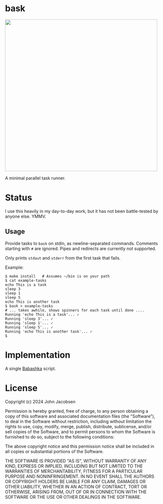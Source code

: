 # bask

<img src="https://user-images.githubusercontent.com/382668/200961230-63584dce-8811-4108-b3c6-b6ff30bafe5a.png" width="500">

A minimal parallel task runner.


# Status

I use this heavily in my day-to-day work, but it has not been
battle-tested by anyone else.  YMMV.

## Usage

Provide tasks to `bask` on stdin, as newline-separated commands.
Comments starting with `#` are ignored.  Pipes and redirects are
currently not supported.

Only prints `stdout` and `stderr` from the first task that
fails.

Example:

    $ make install   # Assumes ~/bin is on your path
    $ cat example-tasks
    echo This is a task
    sleep 3
    sleep 1
    sleep 5
    echo This is another task
    $ bask < example-tasks
    # ... takes awhile, shows spinners for each task until done ....
    Running 'echo This is a task'... ✓
    Running 'sleep 3'... ✓
    Running 'sleep 1'... ✓
    Running 'sleep 5'... ✓
    Running 'echo This is another task'... ✓
    $

# Implementation

A single [Babashka](https://babashka.org/) script.

# License

Copyright (c) 2024 John Jacobsen

Permission is hereby granted, free of charge, to any person obtaining a copy
of this software and associated documentation files (the "Software"), to deal
in the Software without restriction, including without limitation the rights
to use, copy, modify, merge, publish, distribute, sublicense, and/or sell
copies of the Software, and to permit persons to whom the Software is
furnished to do so, subject to the following conditions:

The above copyright notice and this permission notice shall be included in all
copies or substantial portions of the Software.

THE SOFTWARE IS PROVIDED "AS IS", WITHOUT WARRANTY OF ANY KIND, EXPRESS OR
IMPLIED, INCLUDING BUT NOT LIMITED TO THE WARRANTIES OF MERCHANTABILITY,
FITNESS FOR A PARTICULAR PURPOSE AND NONINFRINGEMENT. IN NO EVENT SHALL THE
AUTHORS OR COPYRIGHT HOLDERS BE LIABLE FOR ANY CLAIM, DAMAGES OR OTHER
LIABILITY, WHETHER IN AN ACTION OF CONTRACT, TORT OR OTHERWISE, ARISING FROM,
OUT OF OR IN CONNECTION WITH THE SOFTWARE OR THE USE OR OTHER DEALINGS IN THE
SOFTWARE.

